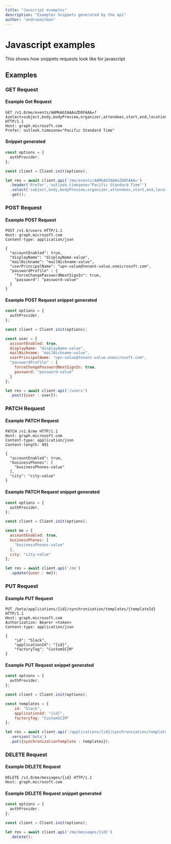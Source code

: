 ```yaml
---
title: "Javscript examples"
description: "Examples Snippets generated by the api"
author: "andrueastman"
---
```


# Javascript examples

This shows how snippets requests look like for javascript

## Examples

### GET Request

#### Example Get Request

```http
GET /v1.0/me/events/AAMkAGIAAAoZDOFAAA=?$select=subject,body,bodyPreview,organizer,attendees,start,end,location HTTP/1.1
Host: graph.microsoft.com
Prefer: outlook.timezone="Pacific Standard Time"

```

#### Snippet generated

```javascript
const options = {
  authProvider,
};

const client = Client.init(options);

let res = await client.api('/me/events/AAMkAGIAAAoZDOFAAA=')
  .header('Prefer','outlook.timezone="Pacific Standard Time"')
  .select('subject,body,bodyPreview,organizer,attendees,start,end,location')
  .get();
```

### POST Request

#### Example POST Request

```http
POST /v1.0/users HTTP/1.1
Host: graph.microsoft.com
Content-type: application/json

{
  "accountEnabled": true,
  "displayName": "displayName-value",
  "mailNickname": "mailNickname-value",
  "userPrincipalName": "upn-value@tenant-value.onmicrosoft.com",
  "passwordProfile" : {
    "forceChangePasswordNextSignIn": true,
    "password": "password-value"
  }
}
```

#### Example POST Request snippet generated

```javascript
const options = {
  authProvider,
};

const client = Client.init(options);

const user = {
  accountEnabled: true,
  displayName: "displayName-value",
  mailNickname: "mailNickname-value",
  userPrincipalName: "upn-value@tenant-value.onmicrosoft.com",
  "passwordProfile" : {
    forceChangePasswordNextSignIn: true,
    password: "password-value"
  }
};

let res = await client.api('/users')
  .post({user : user});
```

### PATCH Request

#### Example PATCH Request

```http
PATCH /v1.0/me HTTP/1.1
Host: graph.microsoft.com
Content-type: application/json
Content-length: 491

{
  "accountEnabled": true,
  "businessPhones": [
    "businessPhones-value"
  ],
  "city": "city-value"
}
```

#### Example PATCH Request snippet generated

```javascript
const options = {
  authProvider,
};

const client = Client.init(options);

const me = {
  accountEnabled: true,
  businessPhones: [
    "businessPhones-value"
  ],
  city: "city-value"
};

let res = await client.api('/me')
  .update({user : me});
```

### PUT Request

#### Example PUT Request

```http
PUT /beta/applications/{id}/synchronization/templates/{templateId} HTTP/1.1
Host: graph.microsoft.com
Authorization: Bearer <token>
Content-type: application/json

{
    "id": "Slack",
    "applicationId": "{id}",
    "factoryTag": "CustomSCIM"
}
```

#### Example PUT Request snippet generated

```javascript
const options = {
  authProvider,
};

const client = Client.init(options);

const templates = {
    id: "Slack",
    applicationId: "{id}",
    factoryTag: "CustomSCIM"
};

let res = await client.api('/applications/{id}/synchronization/templates/{templateId}')
  .version('beta')
  .put({synchronizationTemplate : templates});
```

### DELETE Request

#### Example DELETE Request

```http
DELETE /v1.0/me/messages/{id} HTTP/1.1
Host: graph.microsoft.com

```

#### Example DELETE Request snippet generated

```javascript
const options = {
  authProvider,
};

const client = Client.init(options);

let res = await client.api('/me/messages/{id}')
  .delete();
```